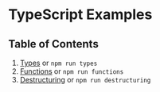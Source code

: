 # TypeScript Examples

## Table of Contents

1. [Types](./src/types.ts) or ``npm run types``
1. [Functions](./src/functions.ts) or ``npm run functions``
1. [Destructuring](./src/destructuring.ts) or ``npm run destructuring``
